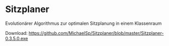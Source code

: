 Sitzplaner
==========

Evolutionärer Algorithmus zur optimalen Sitzplanung in einem Klassenraum

Download: https://github.com/MichaelSp/Sitzplaner/blob/master/Sitzplaner-0.3.5.0.exe
